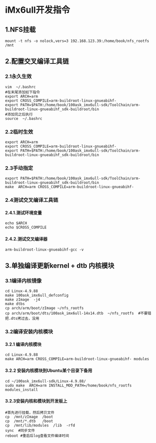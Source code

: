 # iMx6ull开发指令

## 1.NFS挂载

```shell
mount -t nfs -o nolock,vers=3 192.168.123.39:/home/book/nfs_rootfs /mnt
```

## 2.配置交叉编译工具链

### 2.1永久生效

```shell
vim  ~/.bashrc
#在末尾添加如下指令
export ARCH=arm
export CROSS_COMPILE=arm-buildroot-linux-gnueabihf-
export PATH=$PATH:/home/book/100ask_imx6ull-sdk/ToolChain/arm-buildroot-linux-gnueabihf_sdk-buildroot/bin
#添加完之后执行
source  ~/.bashrc
```

### 2.2临时生效

```shell
export ARCH=arm
export CROSS_COMPILE=arm-buildroot-linux-gnueabihf-
export PATH=$PATH:/home/book/100ask_imx6ull-sdk/ToolChain/arm-buildroot-linux-gnueabihf_sdk-buildroot/bin
```

### 2.3手动指定

```shell
export PATH=$PATH:/home/book/100ask_imx6ull-sdk/ToolChain/arm-buildroot-linux-gnueabihf_sdk-buildroot/bin
make  ARCH=arm CROSS_COMPILE=arm-buildroot-linux-gnueabihf-
```

### 2.4测试交叉编译工具链

#### 2.4.1.测试环境变量

```shell
echo $ARCH
echo $CROSS_COMPILE
```

#### 2.4.2.测试交叉编译器

```shell
arm-buildroot-linux-gnueabihf-gcc -v
```

## 3.单独编译更新kernel + dtb 内核模块

### 3.1编译内核镜像

```shell
cd Linux-4.9.88
make 100ask_imx6ull_defconfig
make zImage  -j4
make dtbs
cp arch/arm/boot/zImage ~/nfs_rootfs
cp arch/arm/boot/dts/100ask_imx6ull-14x14.dtb  ~/nfs_rootfs  #不要错把.dts拷过去，没用
```

### 3.2编译安装内核模块

#### 3.2.1 编译内核模块

```shell
cd Linux-4.9.88
make ARCH=arm CROSS_COMPILE=arm-buildroot-linux-gnueabihf- modules
```

####  3.2.2 安装内核模块到Ubuntu某个目录下备用

```shell
cd ~/100ask_imx6ull-sdk/Linux-4.9.88/
sudo make  ARCH=arm INSTALL_MOD_PATH=/home/book/nfs_rootfs  modules_install
```

#### 3.2.3安装内核和模块到开发板上

```shell
#首先进行挂载，然后拷贝文件
cp  /mnt/zImage  /boot
cp  /mnt/*.dtb   /boot
cp  /mnt/lib/modules  /lib  -rfd
sync  #同步文件
reboot #重启后log查看文件编译时间
```





